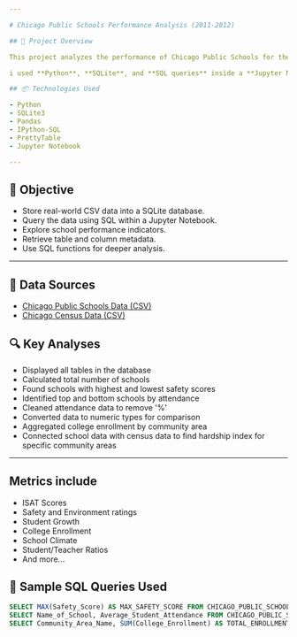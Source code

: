 ```yaml
---

# Chicago Public Schools Performance Analysis (2011-2012)

## 🧠 Project Overview

This project analyzes the performance of Chicago Public Schools for the year 2011-2012 using real-world data. The analysis includes safety scores, student attendance rates, college enrollment, and hardship indexes by community area.

i used **Python**, **SQLite**, and **SQL queries** inside a **Jupyter Notebook** to load, transform, and analyze the data.

## 📦 Technologies Used

- Python
- SQLite3
- Pandas
- IPython-SQL
- PrettyTable
- Jupyter Notebook

---
```


## 📌 Objective

- Store real-world CSV data into a SQLite database.
- Query the data using SQL within a Jupyter Notebook.
- Explore school performance indicators.
- Retrieve table and column metadata.
- Use SQL functions for deeper analysis.
---

## 📂 Data Sources

- [Chicago Public Schools Data (CSV)](https://cf-courses-data.s3.us.cloud-object-storage.appdomain.cloud/IBMDeveloperSkillsNetwork-DB0201EN-SkillsNetwork/labs/FinalModule_Coursera_V5/data/ChicagoPublicSchools.csv)
- [Chicago Census Data (CSV)](https://cf-courses-data.s3.us.cloud-object-storage.appdomain.cloud/IBMDeveloperSkillsNetwork-DB0201EN-SkillsNetwork/labs/FinalModule_Coursera_V5/data/ChicagoCensusData.csv)

## 🔍 Key Analyses

- Displayed all tables in the database
- Calculated total number of schools
- Found schools with highest and lowest safety scores
- Identified top and bottom schools by attendance
- Cleaned attendance data to remove '%'
- Converted data to numeric types for comparison
- Aggregated college enrollment by community area
- Connected school data with census data to find hardship index for specific community areas

---

## Metrics include

- ISAT Scores
- Safety and Environment ratings
- Student Growth
- College Enrollment
- School Climate
- Student/Teacher Ratios
- And  more...

## 🧪 Sample SQL Queries Used

```sql
SELECT MAX(Safety_Score) AS MAX_SAFETY_SCORE FROM CHICAGO_PUBLIC_SCHOOLS_DATA;
SELECT Name_of_School, Average_Student_Attendance FROM CHICAGO_PUBLIC_SCHOOLS_DATA ORDER BY Average_Student_Attendance DESC LIMIT 10;
SELECT Community_Area_Name, SUM(College_Enrollment) AS TOTAL_ENROLLMENT FROM CHICAGO_PUBLIC_SCHOOLS_DATA GROUP BY Community_Area_Name;
